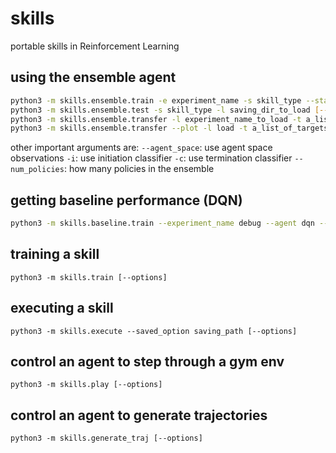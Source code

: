 # skills
portable skills in Reinforcement Learning

## using the ensemble agent
```bash
python3 -m skills.ensemble.train -e experiment_name -s skill_type --start_state room1 --agent ensemble --steps 1000 [--options]  # train
python3 -m skills.ensemble.test -s skill_type -l saving_dir_to_load [--options]  # test
python3 -m skills.ensemble.transfer -l experiment_name_to_load -t a_list_of_targets -s skill_type --agent ensemble  # transfer and meta learn
python3 -m skills.ensemble.transfer --plot -l load -t a_list_of_targets -s skill_type --agent ensemble # plot after transfer experiment
```
other important arguments are:
`--agent_space`: use agent space observations
`-i`: use initiation classifier
`-c`: use termination classifier
`--num_policies`: how many policies in the ensemble

## getting baseline performance (DQN)
```bash
python3 -m skills.baseline.train --experiment_name debug --agent dqn --env MontezumaRevengeNoFrameskip-v4 [--options]  # train  
```

## training a skill
```shell
python3 -m skills.train [--options]
```

## executing a skill
```shell
python3 -m skills.execute --saved_option saving_path [--options]
```

## control an agent to step through a gym env
```shell
python3 -m skills.play [--options]
```

## control an agent to generate trajectories
```shell
python3 -m skills.generate_traj [--options]
```
